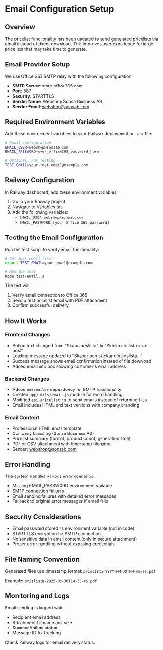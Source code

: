 # Email Configuration Setup

## Overview
The pricelist functionality has been updated to send generated pricelists via email instead of direct download. This improves user experience for large pricelists that may take time to generate.

## Email Provider Setup
We use Office 365 SMTP relay with the following configuration:

- **SMTP Server**: smtp.office365.com
- **Port**: 587
- **Security**: STARTTLS
- **Sender Name**: Webshop Sonsa Business AB
- **Sender Email**: webshop@sonsab.com

## Required Environment Variables

Add these environment variables to your Railway deployment or `.env` file:

```bash
# Email configuration
EMAIL_USER=webshop@sonsab.com
EMAIL_PASSWORD=your_office365_password_here

# Optional: For testing
TEST_EMAIL=your-test-email@example.com
```

## Railway Configuration

In Railway dashboard, add these environment variables:

1. Go to your Railway project
2. Navigate to Variables tab
3. Add the following variables:
   - `EMAIL_USER`: `webshop@sonsab.com`
   - `EMAIL_PASSWORD`: `[your Office 365 password]`

## Testing the Email Configuration

Run the test script to verify email functionality:

```bash
# Set test email first
export TEST_EMAIL=your-email@example.com

# Run the test
node test-email.js
```

The test will:
1. Verify email connection to Office 365
2. Send a test pricelist email with PDF attachment
3. Confirm successful delivery

## How It Works

### Frontend Changes
- Button text changed from "Skapa prislista" to "Skicka prislista via e-post"
- Loading message updated to "Skapar och skickar din prislista..."
- Success message shows email confirmation instead of file download
- Added email info box showing customer's email address

### Backend Changes
- Added `nodemailer` dependency for SMTP functionality
- Created `app/utils/email.js` module for email handling
- Modified `api.pricelist.js` to send emails instead of returning files
- Email includes HTML and text versions with company branding

### Email Content
- Professional HTML email template
- Company branding (Sonsa Business AB)
- Pricelist summary (format, product count, generation time)
- PDF or CSV attachment with timestamp filename
- Sender: webshop@sonsab.com

## Error Handling

The system handles various error scenarios:
- Missing EMAIL_PASSWORD environment variable
- SMTP connection failures
- Email sending failures with detailed error messages
- Fallback to original error messages if email fails

## Security Considerations

- Email password stored as environment variable (not in code)
- STARTTLS encryption for SMTP connection
- No sensitive data in email content (only in secure attachment)
- Proper error handling without exposing credentials

## File Naming Convention

Generated files use timestamp format: `prislista-YYYY-MM-DDTHH-mm-ss.pdf`

Example: `prislista-2025-09-30T14-30-45.pdf`

## Monitoring and Logs

Email sending is logged with:
- Recipient email address
- Attachment filename and size
- Success/failure status
- Message ID for tracking

Check Railway logs for email delivery status.